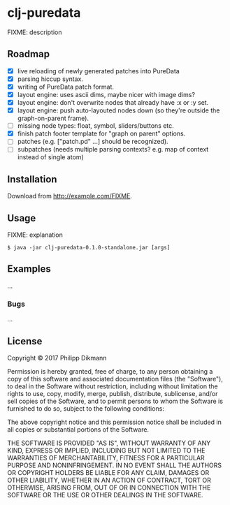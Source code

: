 # clj-puredata

FIXME: description

## Roadmap

- [x] live reloading of newly generated patches into PureData
- [x] parsing hiccup syntax.
- [x] writing of PureData patch format.
- [x] layout engine: uses ascii dims, maybe nicer with image dims?
- [x] layout engine: don't overwrite nodes that already have :x or :y set.
- [x] layout engine: push auto-layouted nodes down (so they're outside the graph-on-parent frame).
- [ ] missing node types: float, symbol, sliders/buttons etc.
- [x] finish patch footer template for "graph on parent" options.
- [ ] patches (e.g. ["patch.pd" ...] should be recognized).
- [ ] subpatches (needs multiple parsing contexts? e.g. map of context instead of single atom)

## Installation

Download from http://example.com/FIXME.

## Usage

FIXME: explanation

    $ java -jar clj-puredata-0.1.0-standalone.jar [args]

## Examples

...

### Bugs

...

## License

Copyright © 2017 Philipp Dikmann

Permission is hereby granted, free of charge, to any person obtaining a copy of this software and associated documentation files (the "Software"), to deal in the Software without restriction, including without limitation the rights to use, copy, modify, merge, publish, distribute, sublicense, and/or sell copies of the Software, and to permit persons to whom the Software is furnished to do so, subject to the following conditions:

The above copyright notice and this permission notice shall be included in all copies or substantial portions of the Software.

THE SOFTWARE IS PROVIDED "AS IS", WITHOUT WARRANTY OF ANY KIND, EXPRESS OR IMPLIED, INCLUDING BUT NOT LIMITED TO THE WARRANTIES OF MERCHANTABILITY, FITNESS FOR A PARTICULAR PURPOSE AND NONINFRINGEMENT. IN NO EVENT SHALL THE AUTHORS OR COPYRIGHT HOLDERS BE LIABLE FOR ANY CLAIM, DAMAGES OR OTHER LIABILITY, WHETHER IN AN ACTION OF CONTRACT, TORT OR OTHERWISE, ARISING FROM, OUT OF OR IN CONNECTION WITH THE SOFTWARE OR THE USE OR OTHER DEALINGS IN THE SOFTWARE.
